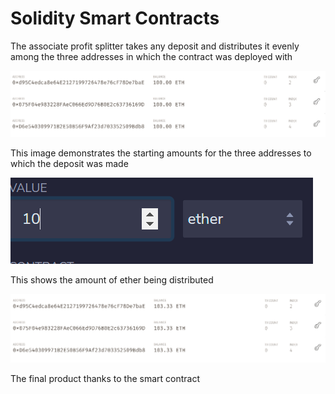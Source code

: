 # Solidity Smart Contracts

The associate profit splitter takes any deposit and distributes it evenly among the three addresses
in which the contract was deployed with

![pre TX](./Resources/Gan_pre_tx.png)

This image demonstrates the starting amounts for the three addresses to which the deposit was made

![deposit](./Resources/amount_sent.png)

This shows the amount of ether being distributed

![even split](./Resources/gan_post_tx.png)

The final product thanks to the smart contract